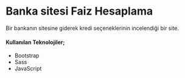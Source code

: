 # Banka sitesi Faiz Hesaplama
 Bir bankanın sitesine giderek kredi seçeneklerinin incelendiği bir site.
 #### Kullanılan Teknolojiler;
 <ul>
  <li>Bootstrap</li>
  <li>Sass</li>
  <li>JavaScript</li>
 </ul>
  
